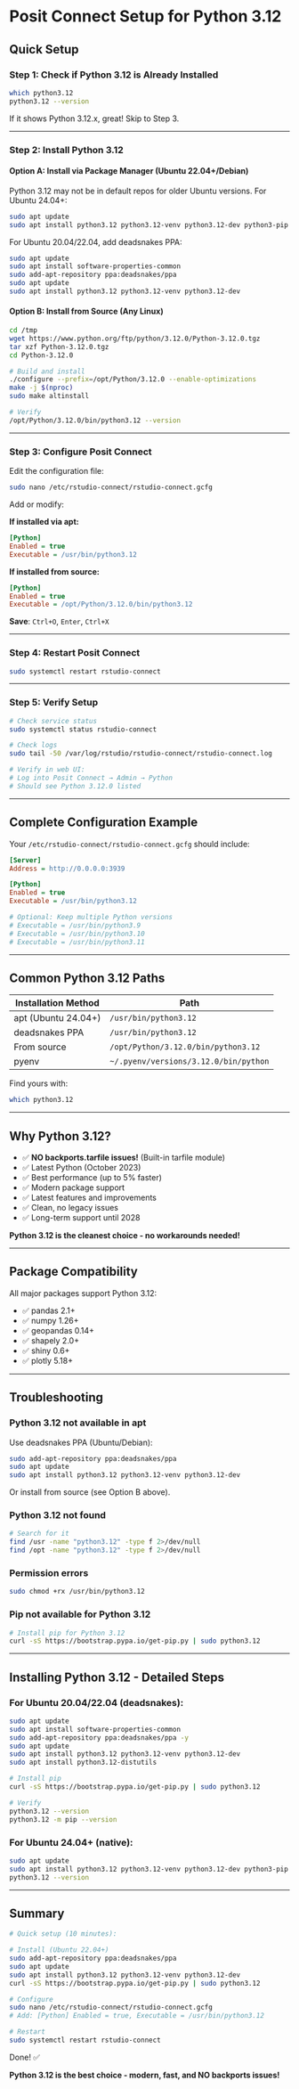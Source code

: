 # Posit Connect Setup for Python 3.12

## Quick Setup

### Step 1: Check if Python 3.12 is Already Installed

```bash
which python3.12
python3.12 --version
```

If it shows Python 3.12.x, great! Skip to Step 3.

---

### Step 2: Install Python 3.12

#### Option A: Install via Package Manager (Ubuntu 22.04+/Debian)

Python 3.12 may not be in default repos for older Ubuntu versions. For Ubuntu 24.04+:

```bash
sudo apt update
sudo apt install python3.12 python3.12-venv python3.12-dev python3-pip
```

For Ubuntu 20.04/22.04, add deadsnakes PPA:

```bash
sudo apt update
sudo apt install software-properties-common
sudo add-apt-repository ppa:deadsnakes/ppa
sudo apt update
sudo apt install python3.12 python3.12-venv python3.12-dev
```

#### Option B: Install from Source (Any Linux)

```bash
cd /tmp
wget https://www.python.org/ftp/python/3.12.0/Python-3.12.0.tgz
tar xzf Python-3.12.0.tgz
cd Python-3.12.0

# Build and install
./configure --prefix=/opt/Python/3.12.0 --enable-optimizations
make -j $(nproc)
sudo make altinstall

# Verify
/opt/Python/3.12.0/bin/python3.12 --version
```

---

### Step 3: Configure Posit Connect

Edit the configuration file:

```bash
sudo nano /etc/rstudio-connect/rstudio-connect.gcfg
```

Add or modify:

**If installed via apt:**
```ini
[Python]
Enabled = true
Executable = /usr/bin/python3.12
```

**If installed from source:**
```ini
[Python]
Enabled = true
Executable = /opt/Python/3.12.0/bin/python3.12
```

**Save**: `Ctrl+O`, `Enter`, `Ctrl+X`

---

### Step 4: Restart Posit Connect

```bash
sudo systemctl restart rstudio-connect
```

---

### Step 5: Verify Setup

```bash
# Check service status
sudo systemctl status rstudio-connect

# Check logs
sudo tail -50 /var/log/rstudio/rstudio-connect/rstudio-connect.log

# Verify in web UI:
# Log into Posit Connect → Admin → Python
# Should see Python 3.12.0 listed
```

---

## Complete Configuration Example

Your `/etc/rstudio-connect/rstudio-connect.gcfg` should include:

```ini
[Server]
Address = http://0.0.0.0:3939

[Python]
Enabled = true
Executable = /usr/bin/python3.12

# Optional: Keep multiple Python versions
# Executable = /usr/bin/python3.9
# Executable = /usr/bin/python3.10
# Executable = /usr/bin/python3.11
```

---

## Common Python 3.12 Paths

| Installation Method | Path |
|---------------------|------|
| apt (Ubuntu 24.04+) | `/usr/bin/python3.12` |
| deadsnakes PPA | `/usr/bin/python3.12` |
| From source | `/opt/Python/3.12.0/bin/python3.12` |
| pyenv | `~/.pyenv/versions/3.12.0/bin/python` |

Find yours with:
```bash
which python3.12
```

---

## Why Python 3.12?

- ✅ **NO backports.tarfile issues!** (Built-in tarfile module)
- ✅ Latest Python (October 2023)
- ✅ Best performance (up to 5% faster)
- ✅ Modern package support
- ✅ Latest features and improvements
- ✅ Clean, no legacy issues
- ✅ Long-term support until 2028

**Python 3.12 is the cleanest choice - no workarounds needed!**

---

## Package Compatibility

All major packages support Python 3.12:
- ✅ pandas 2.1+
- ✅ numpy 1.26+
- ✅ geopandas 0.14+
- ✅ shapely 2.0+
- ✅ shiny 0.6+
- ✅ plotly 5.18+

---

## Troubleshooting

### Python 3.12 not available in apt

Use deadsnakes PPA (Ubuntu/Debian):
```bash
sudo add-apt-repository ppa:deadsnakes/ppa
sudo apt update
sudo apt install python3.12 python3.12-venv python3.12-dev
```

Or install from source (see Option B above).

### Python 3.12 not found

```bash
# Search for it
find /usr -name "python3.12" -type f 2>/dev/null
find /opt -name "python3.12" -type f 2>/dev/null
```

### Permission errors

```bash
sudo chmod +rx /usr/bin/python3.12
```

### Pip not available for Python 3.12

```bash
# Install pip for Python 3.12
curl -sS https://bootstrap.pypa.io/get-pip.py | sudo python3.12
```

---

## Installing Python 3.12 - Detailed Steps

### For Ubuntu 20.04/22.04 (deadsnakes):

```bash
sudo apt update
sudo apt install software-properties-common
sudo add-apt-repository ppa:deadsnakes/ppa -y
sudo apt update
sudo apt install python3.12 python3.12-venv python3.12-dev
sudo apt install python3.12-distutils

# Install pip
curl -sS https://bootstrap.pypa.io/get-pip.py | sudo python3.12

# Verify
python3.12 --version
python3.12 -m pip --version
```

### For Ubuntu 24.04+ (native):

```bash
sudo apt update
sudo apt install python3.12 python3.12-venv python3.12-dev python3-pip
python3.12 --version
```

---

## Summary

```bash
# Quick setup (10 minutes):

# Install (Ubuntu 22.04+)
sudo add-apt-repository ppa:deadsnakes/ppa
sudo apt update
sudo apt install python3.12 python3.12-venv python3.12-dev
curl -sS https://bootstrap.pypa.io/get-pip.py | sudo python3.12

# Configure
sudo nano /etc/rstudio-connect/rstudio-connect.gcfg
# Add: [Python] Enabled = true, Executable = /usr/bin/python3.12

# Restart
sudo systemctl restart rstudio-connect
```

Done! ✅

**Python 3.12 is the best choice - modern, fast, and NO backports issues!**
